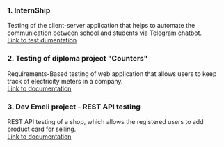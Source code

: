 <h3>1. InternShip</h3>
Testing of the client-server application that helps to automate the communication between school and students via Telegram chatbot.<br>
<a href="https://github.com/NikUrs/NikolayUrsalov/tree/main/INTERNSHIP%20-%20Prog%20Academy">Link to test dumentation</a>

<h3>2. Testing of diploma project "Counters"</h3>
Requirements-Based testing of web application that allows users to keep track of electricity meters in a company. <br>
<a href="https://bit.ly/45luAtv">Link to documentation</a>

<h3>3. Dev Emeli project - REST API testing</h3>
REST API testing of a shop, which allows the registered users to add product card for selling.<br> <a href="https://github.com/NikUrs/Mykola_Ursalov/tree/8f97ca57f64b0a95df2696547c0f282f75367a95/Dev%20Emeli%20project%20-%20API%20testing">Link to documentation</a>




